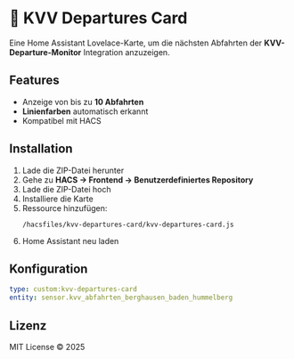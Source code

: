 # 🚋 KVV Departures Card

Eine Home Assistant Lovelace-Karte, um die nächsten Abfahrten der **KVV-Departure-Monitor** Integration anzuzeigen.


## Features
- Anzeige von bis zu **10 Abfahrten**
- **Linienfarben** automatisch erkannt
- Kompatibel mit HACS


## Installation
1. Lade die ZIP-Datei herunter
2. Gehe zu **HACS → Frontend → Benutzerdefiniertes Repository**
3. Lade die ZIP-Datei hoch
4. Installiere die Karte
5. Ressource hinzufügen:
   ```
   /hacsfiles/kvv-departures-card/kvv-departures-card.js
   ```
6. Home Assistant neu laden

## Konfiguration
```yaml
type: custom:kvv-departures-card
entity: sensor.kvv_abfahrten_berghausen_baden_hummelberg
```

## Lizenz
MIT License © 2025
